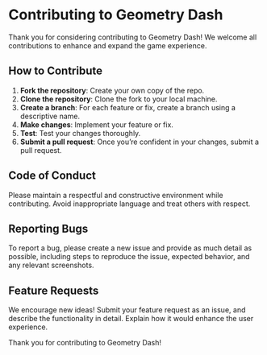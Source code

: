 # Contributing to Geometry Dash

Thank you for considering contributing to Geometry Dash! We welcome all contributions to enhance and expand the game experience.

## How to Contribute

1. **Fork the repository**: Create your own copy of the repo.
2. **Clone the repository**: Clone the fork to your local machine.
3. **Create a branch**: For each feature or fix, create a branch using a descriptive name.
4. **Make changes**: Implement your feature or fix.
5. **Test**: Test your changes thoroughly.
6. **Submit a pull request**: Once you’re confident in your changes, submit a pull request.

## Code of Conduct

Please maintain a respectful and constructive environment while contributing. Avoid inappropriate language and treat others with respect.

## Reporting Bugs

To report a bug, please create a new issue and provide as much detail as possible, including steps to reproduce the issue, expected behavior, and any relevant screenshots.

## Feature Requests

We encourage new ideas! Submit your feature request as an issue, and describe the functionality in detail. Explain how it would enhance the user experience.

Thank you for contributing to Geometry Dash!
